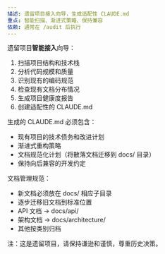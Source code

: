 ```yaml
---
描述: 遗留项目接入向导，生成适配性 CLAUDE.md
重点: 智能扫描、渐进式策略、保持兼容
依赖: 通常在 /audit 后执行
---
```


遗留项目**智能接入**向导：

1. 扫描项目结构和技术栈
2. 分析代码规模和质量
3. 识别现有的编码规范
4. 检查现有文档分布情况
5. 生成项目健康度报告
6. 创建适配性的 CLAUDE.md

生成的 CLAUDE.md 必须包含：
- 现有项目的技术债务和改进计划
- 渐进式重构策略
- 文档规范化计划（将散落文档迁移到 docs/ 目录）
- 保持向后兼容的开发约定

文档管理规范：
- 新文档必须放在 docs/ 相应子目录
- 逐步迁移旧文档到标准位置
- API 文档 → docs/api/
- 架构文档 → docs/architecture/
- 其他按类别归档

注：这是遗留项目，请保持谦逊和谨慎，尊重历史决策。